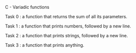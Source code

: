 C - Variadic functions

Task 0 : a function that returns the sum of all its parameters.

Task 1 : a function that prints numbers, followed by a new line.

Task 2 : a function that prints strings, followed by a new line.

Task 3 : a function that prints anything.
